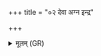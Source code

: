 +++
title = "०२ देवा अग्न इन्द्र"

+++
<details><summary>मूलम् (GR)</summary>

देवा अग्न इन्द्र सूर्य-  
-अपः (…) ॥ +++(see 1bcde)+++
</details>